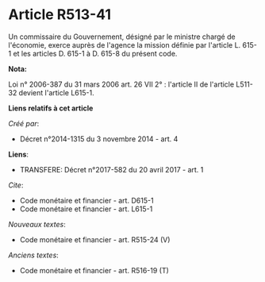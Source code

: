 # Article R513-41

Un commissaire du Gouvernement, désigné par le ministre chargé de l'économie, exerce auprès de l'agence la mission définie
par l'article L. 615-1 et les articles D. 615-1 à D. 615-8 du présent code.

**Nota:**

Loi n° 2006-387 du 31 mars 2006 art. 26 VII 2° : l'article II de l'article L511-32 devient l'article L615-1.

**Liens relatifs à cet article**

_Créé par_:

  - Décret n°2014-1315 du 3 novembre 2014 - art. 4

**Liens**:

  - TRANSFERE: Décret n°2017-582 du 20 avril 2017 - art. 1

_Cite_:

  - Code monétaire et financier - art. D615-1
  - Code monétaire et financier - art. L615-1

_Nouveaux textes_:

  - Code monétaire et financier - art. R515-24 (V)

_Anciens textes_:

  - Code monétaire et financier - art. R516-19 (T)
